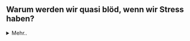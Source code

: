 ## Warum werden wir quasi blöd, wenn wir Stress haben?

<details>
   <summary>Mehr..</summary>
Unser Gehirn hat einen eingebauten Schutzmechanismus, der greift, sobald unser System unter zuviel Stress steht:
Der präfrontale Cortex schaltet quasi ab und überlässt unserem Fight-Flight-Freeze System die Kontrolle.

Das sympathische Nervensystem versetzt den Körper in Alarmbereitschaft durch Erhöhung des Blutdrucks, Verstärkung des Stoffwechsels und der Nutzung von Kohlenhydraten, damit das Gehirn und die Muskeln schnellstmöglich versorgt werden.
Adrenalin und Noradrenalin werden ausgeschüttet.

Von der Amygdala ausgehend wird zunächst vom Hypothalamus ein Botenstoff freigesetzt, der die Hirnanhangdrüse veranlasst, einen weiteren Neurotransmitter auszuschütten, der über die Blutbahn zur Nebenniere gelangt.
Zusätzlich schüttet die Nebenniere außerdem das Stresshormon Cortisol aus.

Da das frontoparietale Netzwerk entscheidend für unsere Fähigkeit ist, unser Verhalten zielorientiert zu koordinieren, steht bei der "Abschaltung" des Netzwerkes bzw. der Priorisierung des Alarmsystems genau diese Fähigkeit nicht zur Verfügung. Wir können also keine auf sorgfältiger Überlegung basierenden Entscheidungen treffen, unsere Logik ist sozusagen auf Eis gelegt solange der Überlebensmodus greift.

Dieser Mechanismus ist sehr nützlich und lebenswichtig, wenn wir einer echten Bedrohung gegenüberstehen, die wir bekämpfen müssen, vor der wir flüchten, oder uns zumindest tot stellen können. Bei Stressoren jedoch, die unser heutiger Alltag so oft für uns bereit hält - Meetingmarathons, ständige Erreichbarkeit, Konflikte und Arbeit ohne gehirngerechte Pausen - wird dieser Mechansimus ständig aktiviert und wir werden entscheidungsunfähig und reagieren nur noch anstatt in eine überlegte Reaktion zu gehen. Wir werden quasi dumm unter Dauerstress.
</details>
